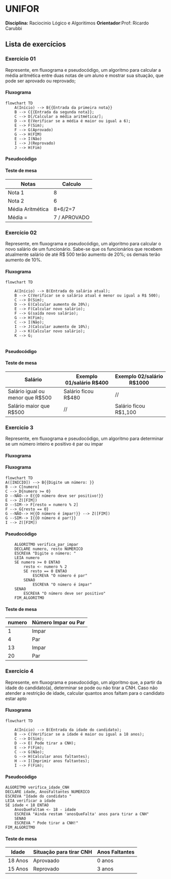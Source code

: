 # UNIFOR 
**Disciplina:** Raciocinio Lógico e Algoritimos
**Orientador**:Prof: Ricardo Carubbi 

## Lista de exercícios 
### Exercício 01
Represente, em fluxograma e pseudocódigo, um algoritmo para calcular a média aritmética entre
duas notas de um aluno e mostrar sua situação, que pode ser aprovado ou reprovado;

#### Fluxograma 
```mermaid
flowchart TD
    A(Início) --> B{{Entrada da primeira nota}}
    B --> C{{Entrada da segunda nota}};
    C --> D[/Calcular a média aritmética/];
    D --> E(Verificar se a média é maior ou igual a 6);
    E --> F(Sim);
    F --> G(Aprovado)
    G --> H(FIM)
    E --> I(Não)
    I --> J(Reprovado)
    J --> H(Fim)
 ```

#### Pseudocódigo

#### Teste de mesa 
| Notas  | Calculo |
|      --      |      --      | 
| Nota 1     | 8       |
| Nota 2   | 6       | 
| Média Aritmética |8+6/2=7 
| Média = | 7 / APROVADO

### Exercício 02
Represente, em fluxograma e pseudocódigo, um algoritmo para calcular o novo salário de um
funcionário. Sabe-se que os funcionários que recebem atualmente salário de até R$ 500 terão
aumento de 20%; os demais terão aumento de 10%.

#### Fluxograma

```mermaid
flowchart TD
   
    A(Início) --> B(Entrada do salário atual);
    B --> C(Verificar se o salário atual é menor ou igual a R$ 500);
    C --> D(Sim);
    D --> E(Calcular aumento de 20%);
    E --> F(Calcular novo salário);
    F --> G(saída novo salário);
    G --> H(Fim);
    C --> I(Não);
    I --> J(Calcular aumento de 10%);
    J --> K(Calcular novo salário);
    K --> G;


```
#### Pseudocódigo 


#### Teste de mesa 
| Salário  | Exemplo 01/salário R$400 | Exemplo 02/salário R$1000 |  
|      --      |      --      |      --      |   
| Salário igual ou menor que R$500    | Salário ficou R$480       | //   |  
| Salário maior que R$500   | //         | Salário ficou R$1,100        | 



### Exercicio 3
Represente, em fluxograma e pseudocódigo, um algoritmo para determinar se um número inteiro
e positivo é par ou impar

#### Fluxograma 
#### Fluxograma
```mermaid
flowchart TD
A([INICIO]) --> B{{Digite um número: }}
B --> C[numero]
C --> D{numero >= 0}
D --NÃO--> E{{O número deve ser positivo!}}
E --> Z([FIM])
D --SIM--> F[resto = numero % 2]
F --> G{resto == 0}
G --NÃO--> H{{O número é ímpar!}} --> Z([FIM])
G --SIM--> I{{O número é par!}} 
I --> Z([FIM])
```
#### Pseudocódigo
```
	ALGORITMO verifica_par_impar
	DECLARE numero, resto NUMERICO
	ESCREVA "Digite o número: "
	LEIA numero
	SE numero >= 0 ENTAO
		resto <- numero % 2
		SE resto == 0 ENTAO
			ESCREVA "O número é par"
		SENAO
			ESCREVA "O número é ímpar"
	SENAO
		ESCREVA "O número deve ser positivo"
	FIM_ALGORITMO
```
#### Teste de mesa 
| numero | Número Impar ou Par |
| -- | -- |
| 1|Impar | 
| 4  |Par|
| 13 | Impar| 
| 20 | Par |  

### Exercicio 4
Represente, em fluxograma e pseudocódigo, um algoritmo que, a partir da idade do candidato(a),
determinar se pode ou não tirar a CNH. Caso não atender a restrição de idade, calcular quantos
anos faltam para o candidato estar apto

#### Fluxograma 
```mermaid 
flowchart TD

    A(Início) --> B(Entrada da idade do candidato);
    B --> C(Verificar se a idade é maior ou igual a 18 anos);
    C --> D(Sim);
    D --> E( Pode tirar a CNH);
    E --> F(Fim);
    C --> G(Não);
    G --> H(Calcular anos faltantes);
    H --> I(Imprimir anos faltantes);
    I --> F(Fim);

```

#### Pseudocódigo
```
ALGORITMO verifica_idade_CNH
DECLARE idade, AnosFaltantes NUMERICO
ESCREVA "Idade do condidato "
LEIA verificar a idade
SE idade < 18 ENTAO
	AnosQueFaltam <- 18 - idade
    ESCREVA "Ainda restam 'anosQueFalta' anos para tirar a CNH"
	SENAO
	ESCREVA " Pode tirar a CNH!"
FIM_ALGORITMO
```
#### Teste de mesa 

| Idade  | Situação para tirar CNH | Anos Faltantes
| --  |  --  |  --  |
| 18 Anos  | Aprovaado| 0 anos |
| 15 Anos  | Reprovado| 3 anos 











